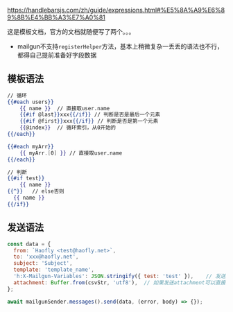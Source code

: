 https://handlebarsjs.com/zh/guide/expressions.html#%E5%8A%A9%E6%89%8B%E4%BB%A3%E7%A0%81 

这是模板文档，官方的文档就随便写了两个。。。

- mailgun不支持`registerHelper`方法，基本上稍微复杂一丢丢的语法也不行，都得自己提前准备好字段数据

## 模板语法

```handlebars
// 循环
{{#each users}}
	{{ name }}	// 直接取user.name
	{{#if @last}}xxx{{/if}}	// 判断是否是最后一个元素
	{{#if @first}}xxx{{/if}} // 判断是否是第一个元素
	{{@index}}	// 循环索引，从0开始的
{{/each}}

{{#each myArr}}
	{{ myArr.[0] }}	// 直接取user.name
{{/each}}

// 判断
{{#if test}}
	{{ name }}
{{^}}	// else否则
  {{ name }}
{{/if}}
```

## 发送语法

```javascript
const data = {
  from: `Haofly <test@haofly.net>`,
  to: 'xxx@haofly.net',
  subject: 'Subject',
  template: 'template_name',
  'h:X-Mailgun-Variables': JSON.stringify({ test: 'test' }),	// 发送json格式的data，但是不能超过16kb
  attachment: Buffer.from(csvStr, 'utf8'),	// 如果发送attachment可以直接发送Buffer
};

await mailgunSender.messages().send(data, (error, body) => {});
```

